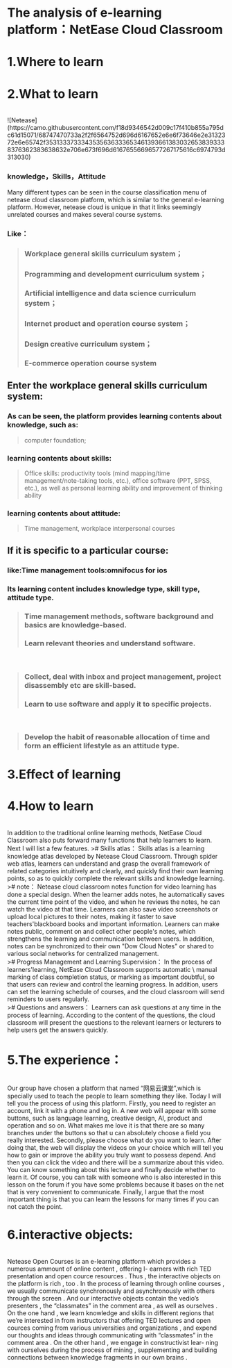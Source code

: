 # The analysis of e-learning platform：NetEase Cloud Classroom

# 1.Where to learn

# 2.What to learn

<br/>
![Netease](https://camo.githubusercontent.com/f18d9346542d009c17f410b855a795dc61d15071/68747470733a2f2f6564752d696d6167652e6e6f73646e2e3132372e6e65742f35313337333435356363336534613936613830326538393338376362383638632e706e673f696d61676556696577267175616c6974793d313030)

### knowledge，Skills，Attitude

Many different types can be seen in the course classification menu of netease cloud classroom platform, which is similar to the general e-learning platform. However, netease cloud is unique in that it links seemingly unrelated courses and makes several course systems.

### Like：

> ### Workplace general skills curriculum system；
> ### Programming and development curriculum system；
> ### Artificial intelligence and data science curriculum system；
> ### Internet product and operation course system；
> ### Design creative curriculum system；
> ### E-commerce operation course system


## Enter the workplace general skills curriculum system:
### As can be seen, the platform provides learning contents about knowledge, such as: 
>computer foundation;

### learning contents about skills:
>Office skills: productivity tools (mind mapping/time management/note-taking tools, etc.), office software (PPT, SPSS, etc.), as well as personal learning ability and improvement of thinking ability

### learning contents about attitude:
>Time management, workplace interpersonal courses

## If it is specific to a particular course:
### like:Time management tools:omnifocus for ios
### Its learning content includes knowledge type, skill type, attitude type.
>### Time management methods, software background and basics are knowledge-based.
>### Learn relevant theories and understand software. 
<br/>

>### Collect, deal with inbox and project management, project disassembly etc are skill-based.
>### Learn to use software and apply it to specific projects.  
<br/>

>### Develop the habit of reasonable allocation of time and form an efficient lifestyle as an attitude type.
# 3.Effect of learning



# 4.How to learn
<br/>
In addition to the traditional online learning methods, NetEase Cloud Classroom also puts forward many functions that help learners to learn. Next I will list a few features.
># Skills atlas：
Skills atlas is a learning knowledge atlas developed by Netease Cloud Classroom. Through spider web atlas, learners can understand and grasp the overall framework of related categories intuitively and clearly, and quickly find their own learning points, so as to quickly complete the relevant skills and knowledge learning.
<br/>
># note：
Netease cloud classroom notes function for video learning has done a special design. When the learner adds notes, he automatically saves the current time point of the video, and when he reviews the notes, he can watch the video at that time. Learners can also save video screenshots or upload local pictures to their notes, making it faster to save teachers'blackboard books and important information.
Learners can make notes public, comment on and collect other people's notes, which strengthens the learning and communication between users. In addition, notes can be synchronized to their own "Dow Cloud Notes" or shared to various social networks for centralized management.
<br/>
># Progress Management and Learning Supervision：
In the process of learners'learning, NetEase Cloud Classroom supports automatic \ manual marking of class completion status, or marking as important doubtful, so that users can review and control the learning progress. In addition, users can set the learning schedule of courses, and the cloud classroom will send reminders to users regularly.
<br/>
># Questions and answers：
Learners can ask questions at any time in the process of learning. According to the content of the questions, the cloud classroom will present the questions to the relevant learners or lecturers to help users get the answers quickly.


# 5.The experience：
<br/>
Our group have chosen a platform that named “网易云课堂”,which is specially used to teach the people to learn something they like.
Today I will tell you the process of using this platform. Firstly, you need to register an account, link it with a phone and log in.
A new web will appear with some buttons, such as language learning, creative design, AI, product and operation and so on. What makes me 
love it is that there are so many branches under the buttons so that u can absolutely choose a field you really interested. 
Secondly, please choose what do you want to learn. After doing that, the web will display the videos on your choice which will tell you
how to gain or improve the ability you truly want to possess depend. And then you can click the video and there will be a summarize about
this video. You can know something about this lecture and finally decide whether to learn it. Of course, you can talk with someone who
is also interested in this lesson on the forum if you have some problems because it bases on the net that is very convenient to communicate.
Finally, I argue that the most important thing is that you can learn the lessons for many times if you can not catch the point.


# 6.interactive objects:
<br/>
  Netease Open Courses is an e-learning platform which provides a numerous ammount of online content , offering l-
earners with rich TED presentation and open cource resources . Thus , the interactive objects on the platform is rich , 
too .  In the process of learning through online courses , we usually communicate synchronously and asynchronously with 
others through the screen . And our interactive objects contain the vedio’s presenters , the “classmates” in the comment 
area , as well as ourselves . 
  On the one hand , we learn knowledge and skills in different regions that we’re interested in from instructors that 
offering TED lectures and open cources coming from various universities and organizations , and expend our thoughts and 
ideas through communicating with “classmates” in the comment area . On the other hand , we engage in constructivist lear-
ning with ourselves during the process of mining , supplementing and building connections between knowledge fragments in 
our own brains . 

